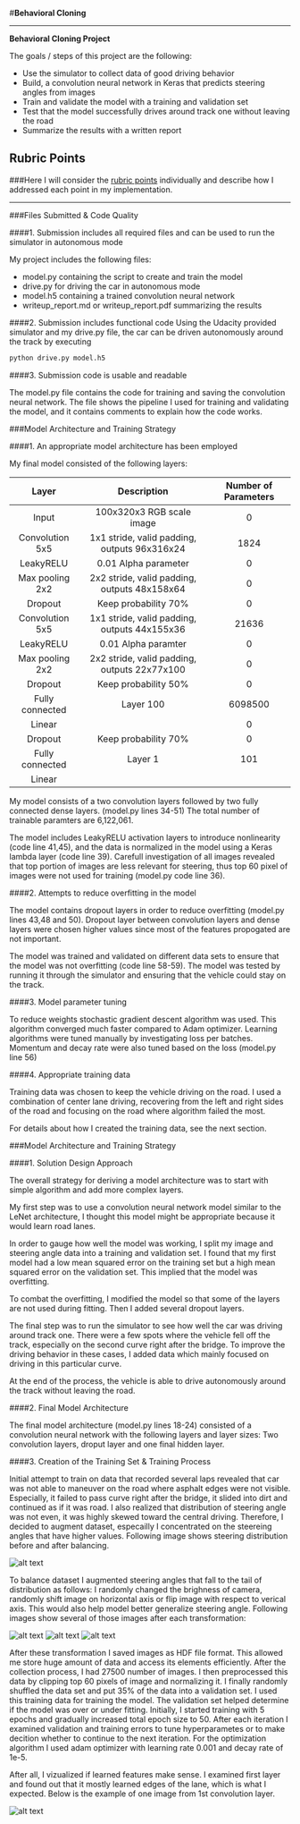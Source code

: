 #**Behavioral Cloning** 

---

**Behavioral Cloning Project**

The goals / steps of this project are the following:
* Use the simulator to collect data of good driving behavior
* Build, a convolution neural network in Keras that predicts steering angles from images
* Train and validate the model with a training and validation set
* Test that the model successfully drives around track one without leaving the road
* Summarize the results with a written report


[//]: # (Image References)

[image1]: ./images/steering_distribution.png "Steering Distribution"
[image2]: ./images/image_random_brightness.png "Image Random Brightness"
[image3]: ./images/image_random_transition.png "Image Random Transition"
[image4]: ./images/image_random_flip.png "Image Random Flip"
[image5]: ./images/first_layer_features.png "Image Features"

## Rubric Points
###Here I will consider the [rubric points](https://review.udacity.com/#!/rubrics/432/view) individually and describe how I addressed each point in my implementation.  

---
###Files Submitted & Code Quality

####1. Submission includes all required files and can be used to run the simulator in autonomous mode

My project includes the following files:
* model.py containing the script to create and train the model
* drive.py for driving the car in autonomous mode
* model.h5 containing a trained convolution neural network 
* writeup_report.md or writeup_report.pdf summarizing the results

####2. Submission includes functional code
Using the Udacity provided simulator and my drive.py file, the car can be driven autonomously around the track by executing 
```sh
python drive.py model.h5
```

####3. Submission code is usable and readable

The model.py file contains the code for training and saving the convolution neural network. The file shows the pipeline I used for training and validating the model, and it contains comments to explain how the code works.

###Model Architecture and Training Strategy

####1. An appropriate model architecture has been employed

My final model consisted of the following layers:

| Layer                 |     Description                               |    Number of Parameters  |
|:---------------------:|:---------------------------------------------:|:------------------------:|
| Input                 | 100x320x3 RGB scale image                     |          0               |
| Convolution 5x5       | 1x1 stride, valid padding, outputs 96x316x24  |          1824            |
| LeakyRELU             | 0.01 Alpha parameter                          |           0              |
| Max pooling 2x2       | 2x2 stride, valid padding, outputs 48x158x64  |           0              |
| Dropout               | Keep probability 70%                          |           0              |
| Convolution 5x5       | 1x1 stride, valid padding, outputs 44x155x36  |         21636            |
| LeakyRELU             | 0.01 Alpha paramter                           |           0              |
| Max pooling 2x2       | 2x2 stride, valid padding, outputs 22x77x100  |          0               |
| Dropout               | Keep probability 50%                          |           0              |
| Fully connected       | Layer 100                                     |         6098500          | 
| Linear                |                                               |           0              |
| Dropout               | Keep probability 70%                          |           0              |
| Fully connected       | Layer 1                                       |          101             |
| Linear                |                                               |


My model consists of a two convolution layers followed by two fully connected dense layers. (model.py lines 34-51)
The total number of trainable paramters are 6,122,061.  

The model includes LeakyRELU activation layers to introduce nonlinearity (code line 41,45), and the data is normalized 
in the model using a Keras lambda layer (code line 39). Carefull investigation of all images revealed that top portion
of images are less relevant for steering, thus top 60 pixel of images were not used for training (model.py code line 36).  

####2. Attempts to reduce overfitting in the model

The model contains dropout layers in order to reduce overfitting (model.py lines 43,48 and 50). Dropout layer between
convolution layers and dense layers were chosen higher values since most of the features propogated are not important.  

The model was trained and validated on different data sets to ensure that the model was not overfitting (code line 58-59). 
 The model was tested by running it through the simulator and ensuring that the vehicle could stay on the track.

####3. Model parameter tuning

To reduce weights stochastic gradient descent algorithm was used. This algorithm converged much faster compared to Adam 
optimizer. Learning algorithms were tuned manually by investigating loss per batches. Momentum and decay rate were 
also tuned based on the loss (model.py line 56)  

####4. Appropriate training data

Training data was chosen to keep the vehicle driving on the road. I used a combination of center lane driving, 
recovering from the left and right sides of the road and focusing on the road where algorithm failed the most. 

For details about how I created the training data, see the next section. 

###Model Architecture and Training Strategy

####1. Solution Design Approach

The overall strategy for deriving a model architecture was to start with simple algorithm and add more complex layers. 

My first step was to use a convolution neural network model similar to the LeNet architecture, 
I thought this model might be appropriate because it would learn road lanes. 

In order to gauge how well the model was working, I split my image and steering angle data into a training and validation
 set. I found that my first model had a low mean squared error on the training set but a high mean squared error on 
 the validation set. This implied that the model was overfitting. 

To combat the overfitting, I modified the model so that some of the layers are not used during fitting.
Then I added several dropout layers. 

The final step was to run the simulator to see how well the car was driving around track one. 
There were a few spots where the vehicle fell off the track, especially on the second curve right after the bridge. 
To improve the driving behavior in these cases, I added data which mainly focused on driving in this particular curve. 

At the end of the process, the vehicle is able to drive autonomously around the track without leaving the road.

####2. Final Model Architecture

The final model architecture (model.py lines 18-24) consisted of a convolution neural network with the following layers 
and layer sizes: Two convolution layers, droput layer and one final hidden layer.  


####3. Creation of the Training Set & Training Process

Initial attempt to train on data that recorded several laps revealed that car was not able to maneuver on the road where 
asphalt edges were not visible. Especially, it failed to pass curve right after the bridge, it slided into dirt and
continued as if it was road. I also realized that distribution of steering angle was not even, it was highly 
skewed toward the central driving. Therefore, I decided to augment dataset, especailly I concentrated on the steereing 
angles that have higher values. Following image shows steering distribution before and after balancing.  

![alt text][image1]  

To balance dataset I augmented steering angles that fall to the tail of distribution as follows:
I randomly changed the brighness of camera, randomly shift image on horizontal axis or flip image with respect to verical 
axis. This would also help model better generalize steering angle. 
Following images show several of those images after each transformation:

![alt text][image2]
![alt text][image3]
![alt text][image4]

After these transformation I saved images as HDF file format. This allowed me store huge amount of data and access its 
elements efficiently. After the collection process, I had 27500 number of images. I then preprocessed this data by 
clipping top 60 pixels of image and normalizing it. I finally randomly shuffled the data set and put 
35% of the data into a validation set.  I used this training data for training the model. 
The validation set helped determine if the model was over or under fitting. Initially, I started training with 5 epochs and 
gradually increased total epoch size to 50. After each iteration I examined validation and training errors to tune 
hyperparametes or to make decition whether to continue to the next iteration. 
For the optimization algorithm I used adam optimizer with learning rate 0.001 and decay rate of 1e-5. 

After all, I vizualized if learned features make sense. I examined first layer and found out that it mostly learned edges 
of the lane, which is what I expected. Below is the example of one image from 1st convolution layer. 

![alt text][image5]



 

